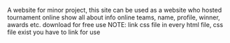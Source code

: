 A website for minor project, this site can be used as a website who hosted tournament online show all about info online teams, name, profile, winner, awards etc.
download for free use
NOTE: link css file in every html file, css file exist you have to link for use
